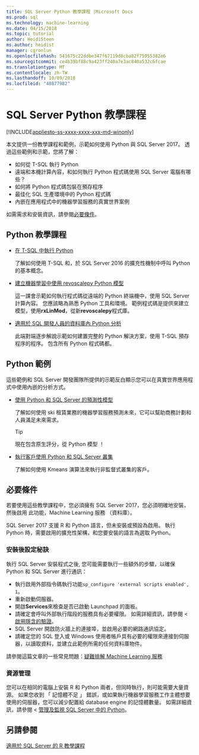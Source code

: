 ```yaml
---
title: SQL Server Python 教學課程 |Microsoft Docs
ms.prod: sql
ms.technology: machine-learning
ms.date: 04/15/2018
ms.topic: tutorial
author: HeidiSteen
ms.author: heidist
manager: cgronlun
ms.openlocfilehash: 541675c22ddbe347f67119d8cba82f75955382e6
ms.sourcegitcommit: ce4b39bf88c9a423ff240a7e3ac840a532c6fcae
ms.translationtype: MT
ms.contentlocale: zh-TW
ms.lasthandoff: 10/09/2018
ms.locfileid: "48877982"
---
```

# <a name="sql-server-python-tutorials"></a>SQL Server Python 教學課程
[!INCLUDE[appliesto-ss-xxxx-xxxx-xxx-md-winonly](../../includes/appliesto-ss-xxxx-xxxx-xxx-md-winonly.md)]

本文提供一份教學課程和範例，示範如何使用 Python 與 SQL Server 2017。 透過這些範例和示範，您將了解：

+ 如何從 T-SQL 執行 Python
+ 遠端和本機計算內容，和如何執行 Python 程式碼使用 SQL Server 電腦有哪些？
+ 如何將 Python 程式碼包裝在預存程序
+ 最佳化 SQL 生產環境中的 Python 程式碼
+ 內嵌在應用程式中的機器學習服務的真實世界案例

如需需求和安裝資訊，請參閱[必要條件](#bkmk_Prerequisites)。

## <a name="bkmk_pythontutorials"></a>Python 教學課程

+ [在 T-SQL 中執行 Python](run-python-using-t-sql.md)

   了解如何使用 T-SQL 和，於 SQL Server 2016 的擴充性機制中呼叫 Python 的基本概念。

+ [建立機器學習中使用 revoscalepy Python 模型](use-python-revoscalepy-to-create-model.md)

   這一課會示範如何執行程式碼從遠端的 Python 終端機中，使用 SQL Server 計算內容。 您應該略為熟悉 Python 工具和環境。 範例程式碼是提供來建立模型，使用**rxLinMod**，從新**revoscalepy**程式庫。 

+ [適用於 SQL 開發人員的資料庫內 Python 分析](sqldev-in-database-python-for-sql-developers.md)

    此端對端逐步解說示範如何建置完整的 Python 解決方案，使用 T-SQL 預存程序的程序。 包含所有 Python 程式碼都。


## <a name="python-samples"></a>Python 範例

這些範例和 SQL Server 開發團隊所提供的示範反白顯示您可以在真實世界應用程式中使用內嵌的分析方式。

+ [使用 Python 和 SQL Server 的預測性模型](https://microsoft.github.io/sql-ml-tutorials/python/rentalprediction/)

  了解如何使用 ski 租賃業務的機器學習服務預測未來，它可以幫助商務計劃和人員滿足未來需求。

  > [!TIP]
  > 現在包含原生評分，從 Python 模型 ！

+ [執行客戶使用 Python 和 SQL Server 叢集](https://microsoft.github.io/sql-ml-tutorials/python/customerclustering/)

    了解如何使用 Kmeans 演算法來執行非監督式叢集的客戶。

## <a name="bkmk_Prerequisites"></a>必要條件

若要使用這些教學課程中，您必須擁有 SQL Server 2017，您必須明確地安裝，然後啟用 此功能，Machine Learning 服務 （資料庫）。 

SQL Server 2017 支援 R 和 Python 語言，但未安裝或預設為啟用。 執行 Python 時，需要啟用的擴充性架構，和您要安裝的語言為選取 Python。 

### <a name="post-installation-configuration-tips"></a>安裝後設定秘訣

執行 SQL Server 安裝程式之後, 您可能需要執行一些額外的步驟，以確保 Python 和 SQL Server 進行通訊：

+ 執行啟用外部指令碼執行功能`sp_configure 'external scripts enabled', 1`。
+ 重新啟動伺服器。 
+ 開啟**Services**來檢查是否已啟動 Launchpad 的面板。 
+ 請確定會呼叫外部執行階段的服務具有必要權限。 如需詳細資訊，請參閱 <<c0> [ 啟用隱含的驗證](../security/add-sqlrusergroup-to-database.md)。
+ SQL Server 開啟防火牆上的連接埠，並啟用必要的網路通訊協定。
+ 請確定您的 SQL 登入或 Windows 使用者帳戶具有必要的權限來連接到伺服器，以讀取資料，並建立此範例所需的任何資料庫物件。

請參閱這篇文章的一些常見問題：[疑難排解 Machine Learning 服務](../machine-learning-troubleshooting-faq.md)

### <a name="resource-management"></a>資源管理

您可以在相同的電腦上安裝 R 和 Python 兩者，但同時執行，則可能需要大量資源。 如果您收到 「 記憶體不足 」 錯誤，或如果執行機器學習服務工作主體想要使用的伺服器，您可以減少配置給 database engine 的記憶體數量。 如需詳細資訊，請參閱 <<c0> [ 管理及監視 SQL Server 中的 Python](../python/managing-and-monitoring-python-solutions.md)。

## <a name="see-also"></a>另請參閱

[適用於 SQL Server 的 R 教學課程](sql-server-r-tutorials.md)
